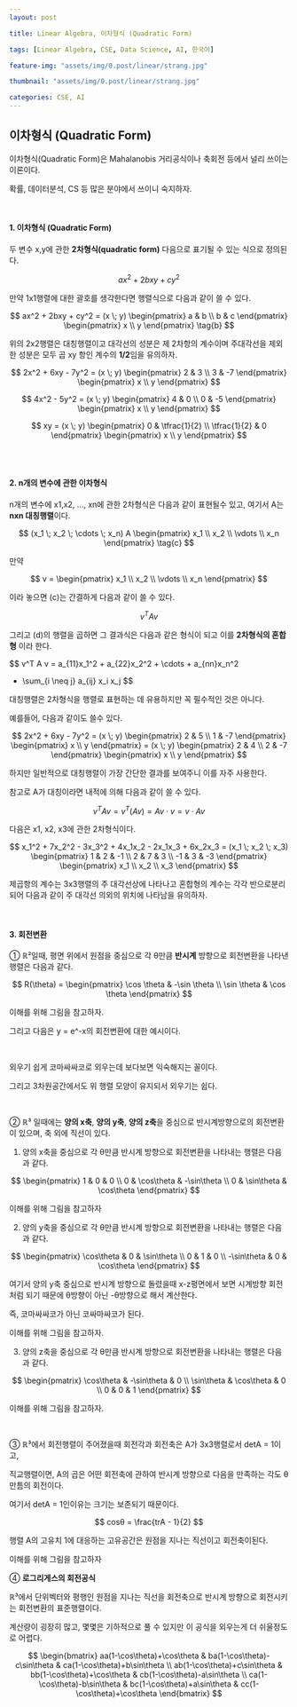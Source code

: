 ```yaml
---
layout: post

title: Linear Algebra, 이차형식 (Quadratic Form)

tags: [Linear Algebra, CSE, Data Science, AI, 한국어]

feature-img: "assets/img/0.post/linear/strang.jpg"

thumbnail: "assets/img/0.post/linear/strang.jpg"

categories: CSE, AI
---
```

## 이차형식 (Quadratic Form)

이차형식(Quadratic Form)은 Mahalanobis 거리공식이나 축회전 등에서 널리 쓰이는 이론이다. <br>

확률, 데이터분석, CS 등 많은 분야에서 쓰이니 숙지하자.

<br>

#### 1. 이차형식 (Quadratic Form)

두 변수 x,y에 관한 **2차형식(quadratic form)** 다음으로 표기될 수 있는 식으로 정의된다. <br>

$$
ax^2 + 2bxy + cy^2 \tag{a}
$$

만약 1x1행렬에 대한 괄호를 생각한다면 행렬식으로 다음과 같이 쓸 수 있다.

$$
ax^2 + 2bxy + cy^2 = (x \; y)
\begin{pmatrix}
a & b \\
b & c
\end{pmatrix}
\begin{pmatrix}
x \\
y
\end{pmatrix} \tag{b}
$$

위의 2x2행렬은 대칭행렬이고 대각선의 성분은 제 2차항의 계수이며 주대각선을 제외한 성분은 모두 곱 xy 항인 계수의 **1/2**임을 유의하자.

$$
2x^2 + 6xy - 7y^2 = (x \; y)
\begin{pmatrix}
2 & 3 \\
3 & -7
\end{pmatrix}
\begin{pmatrix}
x \\
y
\end{pmatrix}
$$

$$
4x^2 - 5y^2 = (x \; y)
\begin{pmatrix}
4 & 0 \\
0 & -5
\end{pmatrix}
\begin{pmatrix}
x \\
y
\end{pmatrix}
$$

$$
xy = (x \; y)
\begin{pmatrix}
0 & \tfrac{1}{2} \\
\tfrac{1}{2} & 0
\end{pmatrix}
\begin{pmatrix}
x \\
y
\end{pmatrix}
$$

<br>

<br>

#### 2. n개의 변수에 관한 이차형식

n개의 변수에 x1,x2, ..., xn에 관한 2차형식은 다음과 같이 표현될수 있고, 여기서 A는 **nxn 대칭행렬**이다.

$$
(x_1 \; x_2 \; \cdots \; x_n) A 
\begin{pmatrix}
x_1 \\
x_2 \\
\vdots \\
x_n
\end{pmatrix} \tag{c}
$$

만약

$$
v = 
\begin{pmatrix}
x_1 \\
x_2 \\
\vdots \\
x_n
\end{pmatrix}
$$

이라 놓으면 (c)는 간결하게 다음과 같이 쓸 수 있다.

$$
v^T A v \tag{d}
$$

그리고 (d)의 행렬을 곱하면 그 결과식은 다음과 같은 형식이 되고 이를 **2차형식의 혼합형** 이라 한다.

$$
v^T A v = a_{11}x_1^2 + a_{22}x_2^2 + \cdots + a_{nn}x_n^2
+ \sum_{i \neq j} a_{ij} x_i x_j
$$

대칭행렬은 2차형식을 행렬로 표현하는 데 유용하지만 꼭 필수적인 것은 아니다.<br>

예를들어, 다음과 같이도 쓸수 있다.

$$
2x^2 + 6xy - 7y^2 
= (x \; y)
\begin{pmatrix}
2 & 5 \\
1 & -7
\end{pmatrix}
\begin{pmatrix}
x \\
y
\end{pmatrix}
= (x \; y)
\begin{pmatrix}
2 & 4 \\
2 & -7
\end{pmatrix}
\begin{pmatrix}
x \\
y
\end{pmatrix}
$$

하지만 일반적으로 대칭행렬이 가장 간단한 결과를 보여주니 이를 자주 사용한다. <br>

참고로 A가 대칭이라면 내적에 의해 다음과 같이 쓸 수 있다.

$$
v^T A v = v^T (Av) = Av \cdot v = v \cdot Av
$$

다음은 x1, x2, x3에 관한 2차형식이다.

$$
x_1^2 + 7x_2^2 - 3x_3^2 + 4x_1x_2 - 2x_1x_3 + 6x_2x_3
= (x_1 \; x_2 \; x_3)
\begin{pmatrix}
1 & 2 & -1 \\
2 & 7 & 3 \\
-1 & 3 & -3
\end{pmatrix}
\begin{pmatrix}
x_1 \\
x_2 \\
x_3
\end{pmatrix}
$$

제곱항의 계수는 3x3행렬의 주 대각선상에 나타나고 혼합형의 계수는 각각 반으로분리되어 다음과 같이 주 대각선 의외의 위치에 나타남을 유의하자.<br>

<br>

#### 3. 회전변환

① ℝ²일때, 평면 위에서 원점을 중심으로 각 θ만큼 **반시계** 방향으로 회전변환을 나타낸 행렬은 다음과 같다.

$$
R(\theta) =
\begin{pmatrix}
\cos \theta & -\sin \theta \\
\sin \theta & \cos \theta
\end{pmatrix}
$$

이해를 위해 그림을 참고하자.

그리고 다음은 y = e^-x의 회전변환에 대한 예시이다.

<br>

외우기 쉽게 코마싸싸코로 외우는데 보다보면 익숙해지는 꼴이다. <br>

그리고 3차원공간에서도 위 행렬 모양이 유지되서 외우기는 쉽다.<br>

<br>

② ℝ³ 일때에는 **양의 x축**, **양의 y축**, **양의 z축**을 중심으로 반시계방향으로의 회전변환이 있으며, 축 외에 직선이 있다.<br>

1. 양의 x축을 중심으로 각 θ만큼 반시계 방향으로 회전변환을 나타내는 행렬은 다음과 같다.
  

$$
\begin{pmatrix}
1 & 0 & 0 \\
0 & \cos\theta & -\sin\theta \\
0 & \sin\theta & \cos\theta
\end{pmatrix}
$$

이해를 위해 그림을 참고하자 <br>

2. 양의 y축을 중심으로 각 θ만큼 반시계 방향으로 회전변환을 나타내는 행렬은 다음과 같다.
  

$$
\begin{pmatrix}
\cos\theta & 0 & \sin\theta \\
0 & 1 & 0 \\
-\sin\theta & 0 & \cos\theta
\end{pmatrix}
$$

여기서 양의 y축 중심으로 반시계 방향으로 돌렸을때 x-z평면에서 보면 시계방향 회전처럼 되기 때문에 θ방향이 아닌 -θ방향으로 해서 계산한다. <br>

즉, 코마싸싸코가 아닌 코싸마싸코가 된다. <br>

이해를 위해 그림을 참고하자. <br>

3. 양의 z축을 중심으로 각 θ만큼 반시계 방향으로 회전변환을 나타내는 행렬은 다음과 같다.
  

$$
\begin{pmatrix}
\cos\theta & -\sin\theta & 0 \\
\sin\theta & \cos\theta & 0 \\
0 & 0 & 1
\end{pmatrix}
$$

이해를 위해 그림을 참고하자. <br>

<br>

③ ℝ³에서 회전행렬이 주어졌을때 회전각과 회전축은 A가 3x3행렬로서 detA = 1이고, <br>

직교행렬이면, A의 곱은 어떤 회전축에 관하여 반시계 방향으로 다음을 만족하는 각도 θ만틈의 회전이다. <br>

여기서 detA = 1인이유는 크기는 보존되기 때문이다.

$$
cosθ = \frac{trA - 1}{2}
$$

행렬 A의 고유치 1에 대응하는 고유공간은 원점을 지나는 직선이고 회전축이된다. <br>

이해를 위해 그림을 참고하자

④ **로그리게스의 회전공식** <br>

ℝ³에서 단위벡터와 평행인 원점을 지나는 직선을 회전축으로 반시계 방향으로 회전시키는 회전변환의 표준행렬이다. <br>

계산량이 굉장히 많고, 몇몇은 기하적으로 풀 수 있지만 이 공식을 외우는게 더 쉬울정도로 어렵다.

$$
\begin{bmatrix}
aa(1-\cos\theta)+\cos\theta & ba(1-\cos\theta)-c\sin\theta & ca(1-\cos\theta)+b\sin\theta \\
ab(1-\cos\theta)+c\sin\theta & bb(1-\cos\theta)+\cos\theta & cb(1-\cos\theta)-a\sin\theta \\
ca(1-\cos\theta)-b\sin\theta & bc(1-\cos\theta)+a\sin\theta & cc(1-\cos\theta)+\cos\theta
\end{bmatrix}
$$